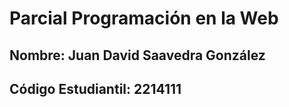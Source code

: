 # Parcial Programación en la Web

## Nombre: Juan David Saavedra González

## Código Estudiantil: 2214111
